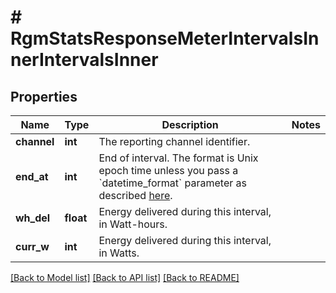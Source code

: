 # # RgmStatsResponseMeterIntervalsInnerIntervalsInner

## Properties

Name | Type | Description | Notes
------------ | ------------- | ------------- | -------------
**channel** | **int** | The reporting channel identifier. |
**end_at** | **int** | End of interval. The format is Unix epoch time unless you pass a &#x60;datetime_format&#x60; parameter as described [here](https://developer.enphase.com/docs#Datetimes). |
**wh_del** | **float** | Energy delivered during this interval, in Watt-hours. |
**curr_w** | **int** | Energy delivered during this interval, in Watts. |

[[Back to Model list]](../../README.md#models) [[Back to API list]](../../README.md#endpoints) [[Back to README]](../../README.md)
